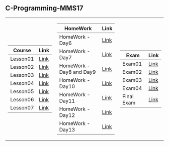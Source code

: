 <h2> C-Programming-MMS17 </h2>

<table>
<tr>
<td>

| **Course**                                                            | **Link**                                                   |
| --------------------------------------------------------------------- | ---------------------------------------------------------- |
| <a > Lesson01 </a>                         |<a href="https://github.com/Argatski/C-Programming-MMS17/tree/main/Lesson01"> Link</a> |
| <a > Lesson02 </a>                         |<a href="https://github.com/Argatski/C-Programming-MMS17/tree/main/Lesson02"> Link</a> |
| <a > Lesson03 </a>                         |<a href="https://github.com/Argatski/C-Programming-MMS17/tree/main/Lesson03"> Link</a> |
| <a > Lesson04 </a>                         |<a href="https://github.com/Argatski/C-Programming-MMS17/tree/main/Lesson04"> Link</a> |
| <a > Lesson05</a>                           |<a href="https://github.com/Argatski/C-Programming-MMS17/tree/main/Lesson05"> Link</a>|
| <a > Lesson06 </a>                         |<a href="https://github.com/Argatski/C-Programming-MMS17/tree/main/Lesson06"> Link</a> |
| <a > Lesson07 </a>                         |<a href="https://github.com/Argatski/C-Programming-MMS17/tree/main/Lesson07"> Link</a> |
</td>
<td>

| **HomeWork**                                                                                  | **Link**                                                           |
| ------------------------------------------------------------------------------------------- | --------------------------------------------------------------- |
| <a> HomeWork - Day6 </a>                                    | <a href="https://github.com/Argatski/C-Programming-MMS17/tree/main/Lesson05/HomeWork"> Link </a> |
| <a> HomeWork - Day7 </a>                                    | <a href="https://github.com/Argatski/C-Programming-MMS17/tree/main/Lesson05/HomeWork"> Link </a> |
| <a> HomeWork - Day8 and Day9 </a>                           | <a href="https://github.com/Argatski/C-Programming-MMS17/tree/main/Lesson05/HomeWork"> Link </a> |
| <a> HomeWork - Day10 </a>                                   | <a href="https://github.com/Argatski/C-Programming-MMS17/tree/main/Lesson05/HomeWork"> Link </a> |
| <a> HomeWork - Day11 </a>                                   | <a href="https://github.com/Argatski/C-Programming-MMS17/tree/main/Lesson05/HomeWork"> Link </a> |
| <a> HomeWork - Day12 </a>                                   | <a href="https://github.com/Argatski/C-Programming-MMS17/tree/main/Lesson05/HomeWork"> Link </a> |
| <a> HomeWork - Day13 </a>                                   | <a href="https://github.com/Argatski/C-Programming-MMS17/tree/main/Lesson05/HomeWork"> Link </a> |

</td>

<td>

| **Exam**                                                                                  | **Link**                                                           |
| ------------------------------------------------------------------------------------------- | --------------------------------------------------------------- |
| <a> Exam01  </a>                                    | <a href="https://github.com/Argatski/C-Programming-MMS17/tree/main/Lesson05/HomeWork"> Link </a> |
| <a> Exam02  </a>                                    | <a href="https://github.com/Argatski/C-Programming-MMS17/tree/main/Lesson05/HomeWork"> Link </a> |
| <a> Exam03  </a>                                    | <a href="https://github.com/Argatski/C-Programming-MMS17/tree/main/Lesson05/HomeWork"> Link </a> |
| <a> Exam04  </a>                                    | <a href="https://github.com/Argatski/C-Programming-MMS17/tree/main/Lesson05/HomeWork"> Link </a> |
| <a> Final Exam </a>                                 | <a href="https://github.com/Argatski/C-Programming-MMS17/tree/main/Lesson05/HomeWork"> Link </a> |

</td>



